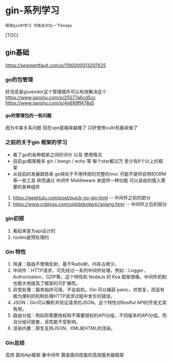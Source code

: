 # gin-系列学习
```
框架gin的学习 可能会对比一下beego
```
[TOC]
## gin基础
https://segmentfault.com/a/1190000013297625

### go的包管理
好消息是govendor这个管理插件可以有效解决这个
https://www.jianshu.com/p/25577a6cd5cc
https://www.jianshu.com/p/4e699ff478a5

#### go的管理包的一些问题
因为中美关系问题 现在vpn是越来越难了 只好使用vultr机器来做了

### 之前的关于gin 框架的学习
- 看了go的各种框架之间的评价 以及 使用情况 
- 目前go框架极多 gin / beego / echo 等 每个star都过万 至少有6个以上的框架
- 从目前的发展趋势来 go倾向于不用传统的完整的mvc 可能不提供自带的ORM等一些工具 转而通过 中间件 Middleware 来提供一种功能 可以自由的插入需要的各种组件

1. https://geektutu.com/post/quick-go-gin.html -- 中间件之前的部分
2. https://www.cnblogs.com/xielideboke/p/golang.html -- 中间件之后的部分

### gin初探
1. 看起来是为api设计的
2. routes是预处理的

### Gin 特性
1. 快速：路由不使用反射，基于Radix树，内存占用少。
1. 中间件：HTTP请求，可先经过一系列中间件处理，例如：Logger，Authorization，GZIP等。这个特性和 NodeJs 的 Koa 框架很像。中间件机制也极大地提高了框架的可扩展性。
1. 异常处理：服务始终可用，不会宕机。Gin 可以捕获 panic，并恢复。而且有极为便利的机制处理HTTP请求过程中发生的错误。
1. JSON：Gin可以解析并验证请求的JSON。这个特性对Restful API的开发尤其有用。
1. 路由分组：例如将需要授权和不需要授权的API分组，不同版本的API分组。而且分组可嵌套，且性能不受影响。
1. 渲染内置：原生支持JSON，XML和HTML的渲染。

### Gin总结
高效 面向Api框架 重中间件
算是面向性能的高效服务器框架
